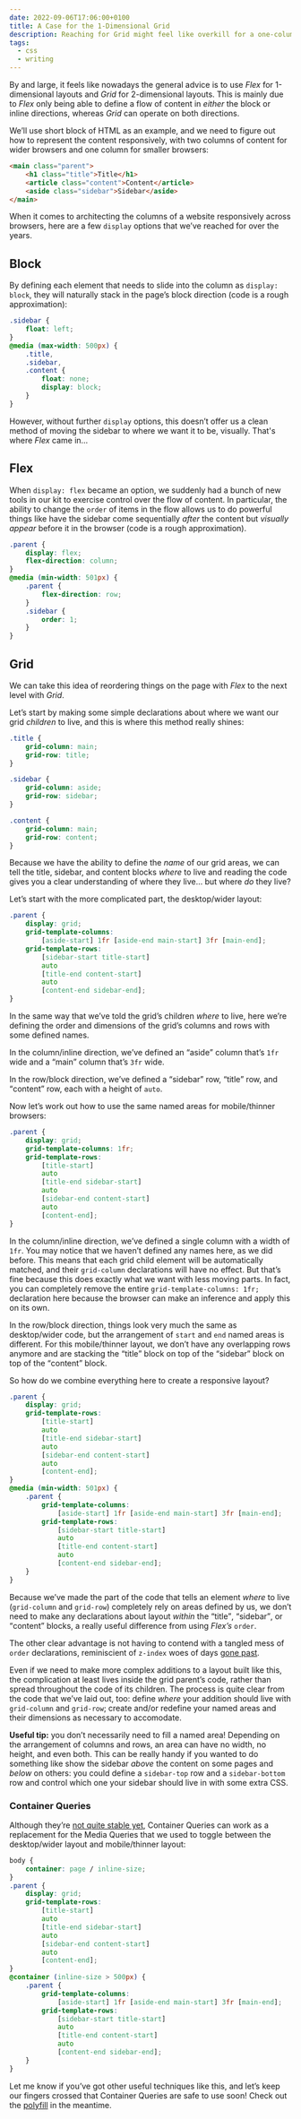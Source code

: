 ```yaml
---
date: 2022-09-06T17:06:00+0100
title: A Case for the 1-Dimensional Grid
description: Reaching for Grid might feel like overkill for a one-column layout, but I hope this technique shows how useful it is in understanding what your CSS is doing!
tags:
  - css
  - writing
---
```


By and large, it feels like nowadays the general advice is to use *Flex* for 1-dimensional layouts and *Grid* for 2-dimensional layouts. This is mainly due to *Flex* only being able to define a flow of content in *either* the block or inline directions, whereas *Grid* can operate on both directions.

We’ll use short block of HTML as an example, and we need to figure out how to represent the content responsively, with two columns of content for wider browsers and one column for smaller browsers:

<c-codepen slug="abGOPPJ/d3e12063afda1eae308b87e1d4c4d915" tabfree="true" height="200px"></c-codepen>

```html
<main class="parent">
    <h1 class="title">Title</h1>
    <article class="content">Content</article>
    <aside class="sidebar">Sidebar</aside>
</main>
```

<c-codepen slug="KKRpbWY/28ee57e1013e60b2a561f45f2b7b995d" tabfree="true" height="200px"></c-codepen>

When it comes to architecting the columns of a website responsively across browsers, here are a few `display` options that we’ve reached for over the years.

## Block

By defining each element that needs to slide into the column as `display: block`, they will naturally stack in the page’s block direction (code is a rough approximation):

```css
.sidebar {
    float: left;
}
@media (max-width: 500px) {
    .title,
    .sidebar,
    .content {
        float: none;
        display: block;
    }
}
```

However, without further `display` options, this doesn’t offer us a clean method of moving the sidebar to where we want it to be, visually. That's where *Flex* came in…

## Flex

When `display: flex` became an option, we suddenly had a bunch of new tools in our kit to exercise control over the flow of content. In particular, the ability to change the `order` of items in the flow allows us to do powerful things like have the sidebar come sequentially *after* the content but *visually appear* before it in the browser (code is a rough approximation).

```css
.parent {
    display: flex;
    flex-direction: column;
}
@media (min-width: 501px) {
    .parent {
        flex-direction: row;
    }
    .sidebar {
        order: 1;
    }
}
```

## Grid

We can take this idea of reordering things on the page with *Flex* to the next level with *Grid*.

Let’s start by making some simple declarations about where we want our grid *children* to live, and this is where this method really shines:

```css
.title {
    grid-column: main;
    grid-row: title;
}

.sidebar {
    grid-column: aside;
    grid-row: sidebar;
}

.content {
    grid-column: main;
    grid-row: content;
}
```

Because we have the ability to define the *name* of our grid areas, we can tell the title, sidebar, and content blocks *where* to live and reading the code gives you a clear understanding of where they live… but where *do* they live?

Let’s start with the more complicated part, the desktop/wider layout:

```css
.parent {
    display: grid;
    grid-template-columns:
        [aside-start] 1fr [aside-end main-start] 3fr [main-end];
    grid-template-rows:
        [sidebar-start title-start]
        auto
        [title-end content-start]
        auto
        [content-end sidebar-end];
}
```

In the same way that we’ve told the grid’s children *where* to live, here we’re defining the order and dimensions of the grid’s columns and rows with some defined names.

In the column/inline direction, we’ve defined an <q>aside</q> column that’s `1fr` wide and a <q>main</q> column that’s `3fr` wide.

In the row/block direction, we’ve defined a <q>sidebar</q> row, <q>title</q> row, and <q>content</q> row, each with a height of `auto`.

Now let’s work out how to use the same named areas for mobile/thinner browsers:

```css
.parent {
    display: grid;
    grid-template-columns: 1fr;
    grid-template-rows:
        [title-start]
        auto
        [title-end sidebar-start]
        auto
        [sidebar-end content-start]
        auto
        [content-end];
}
```

In the column/inline direction, we’ve defined a single column with a width of `1fr`. You may notice that we haven’t defined any names here, as we did before. This means that each grid child element will be automatically matched, and their `grid-column` declarations will have no effect. But that’s fine because this does exactly what we want with less moving parts. In fact, you can completely remove the entire `grid-template-columns: 1fr;` declaration here because the browser can make an inference and apply this on its own.

In the row/block direction, things look very much the same as desktop/wider code, but the arrangement of `start` and `end` named areas is different. For this mobile/thinner layout, we don’t have any overlapping rows anymore and are stacking the <q>title</q> block on top of the <q>sidebar</q> block on top of the <q>content</q> block.

So how do we combine everything here to create a responsive layout?

```css
.parent {
    display: grid;
    grid-template-rows:
        [title-start]
        auto
        [title-end sidebar-start]
        auto
        [sidebar-end content-start]
        auto
        [content-end];
}
@media (min-width: 501px) {
    .parent {
        grid-template-columns:
            [aside-start] 1fr [aside-end main-start] 3fr [main-end];
        grid-template-rows:
            [sidebar-start title-start]
            auto
            [title-end content-start]
            auto
            [content-end sidebar-end];
    }
}
```

Because we’ve made the part of the code that tells an element *where* to live (`grid-column` and `grid-row`) completely rely on areas defined by us, we don’t need to make any declarations about layout *within* the <q>title</q>, <q>sidebar</q>, or <q>content</q> blocks, a really useful difference from using *Flex’s* `order`.

The other clear advantage is not having to contend with a tangled mess of `order` declarations, reminiscient of `z-index` woes of days [gone past](/article/variables-for-both/#the-setup).

Even if we need to make more complex additions to a layout built like this, the complication at least lives inside the grid parent’s code, rather than spread throughout the code of its children. The process is quite clear from the code that we’ve laid out, too: define *where* your addition should live with `grid-column` and `grid-row`; create and/or redefine your named areas and their dimensions as necessary to accomodate.

**Useful tip:** you don’t necessarily need to fill a named area! Depending on the arrangement of columns and rows, an area can have no width, no height, and even both. This can be really handy if you wanted to do something like show the sidebar *above* the content on some pages and *below* on others: you could define a `sidebar-top` row and a `sidebar-bottom` row and control which one your sidebar should live in with some extra CSS.

### Container Queries

Although they’re [not quite stable yet](/feature-watch/), Container Queries can work as a replacement for the Media Queries that we used to toggle between the desktop/wider layout and mobile/thinner layout:

```css
body {
    container: page / inline-size;
}
.parent {
    display: grid;
    grid-template-rows:
        [title-start]
        auto
        [title-end sidebar-start]
        auto
        [sidebar-end content-start]
        auto
        [content-end];
}
@container (inline-size > 500px) {
    .parent {
        grid-template-columns:
            [aside-start] 1fr [aside-end main-start] 3fr [main-end];
        grid-template-rows:
            [sidebar-start title-start]
            auto
            [title-end content-start]
            auto
            [content-end sidebar-end];
    }
}
```

Let me know if you’ve got other useful techniques like this, and let’s keep our fingers crossed that Container Queries are safe to use soon! Check out the [polyfill](https://github.com/GoogleChromeLabs/container-query-polyfill) in the meantime.
